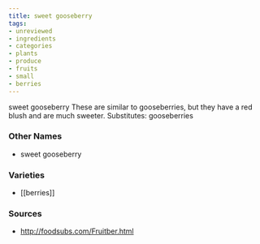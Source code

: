 ```yaml
---
title: sweet gooseberry
tags:
- unreviewed
- ingredients
- categories
- plants
- produce
- fruits
- small
- berries
---
```

sweet gooseberry These are similar to gooseberries, but they have a red blush and are much sweeter. Substitutes: gooseberries

### Other Names

* sweet gooseberry

### Varieties

* [[berries]]

### Sources
* http://foodsubs.com/Fruitber.html

